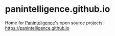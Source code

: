 # panintelligence.github.io
Home for [Paninteligence](https://panintelligence.com)'s open source projects: https://panintelligence.github.io
